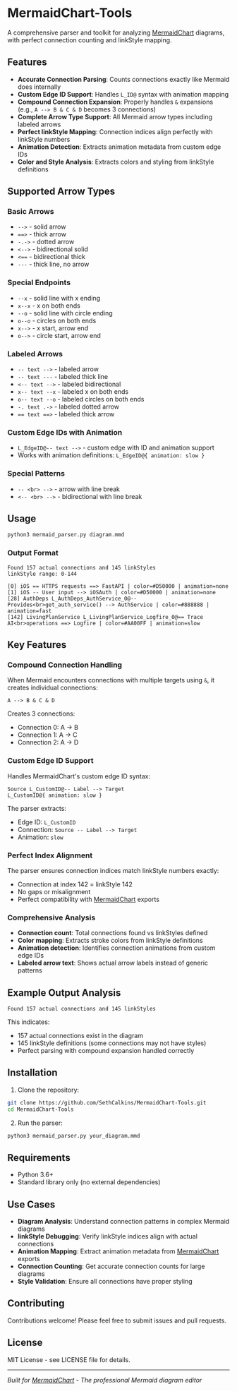 # MermaidChart-Tools

A comprehensive parser and toolkit for analyzing [MermaidChart](https://www.mermaidchart.com/) diagrams, with perfect connection counting and linkStyle mapping.

## Features

- **Accurate Connection Parsing**: Counts connections exactly like Mermaid does internally
- **Custom Edge ID Support**: Handles `L_ID@` syntax with animation mapping
- **Compound Connection Expansion**: Properly handles `&` expansions (e.g., `A --> B & C & D` becomes 3 connections)
- **Complete Arrow Type Support**: All Mermaid arrow types including labeled arrows
- **Perfect linkStyle Mapping**: Connection indices align perfectly with linkStyle numbers
- **Animation Detection**: Extracts animation metadata from custom edge IDs
- **Color and Style Analysis**: Extracts colors and styling from linkStyle definitions

## Supported Arrow Types

### Basic Arrows
- `-->` - solid arrow
- `==>` - thick arrow
- `-.->` - dotted arrow
- `<-->` - bidirectional solid
- `<==` - bidirectional thick
- `---` - thick line, no arrow

### Special Endpoints  
- `--x` - solid line with x ending
- `x--x` - x on both ends
- `--o` - solid line with circle ending
- `o--o` - circles on both ends
- `x-->` - x start, arrow end
- `o-->` - circle start, arrow end

### Labeled Arrows
- `-- text -->` - labeled arrow
- `-- text ---` - labeled thick line
- `<-- text -->` - labeled bidirectional
- `x-- text --x` - labeled x on both ends
- `o-- text --o` - labeled circles on both ends
- `-. text .->` - labeled dotted arrow
- `== text ==>` - labeled thick arrow

### Custom Edge IDs with Animation
- `L_EdgeID@-- text -->` - custom edge with ID and animation support
- Works with animation definitions: `L_EdgeID@{ animation: slow }`

### Special Patterns
- `-- <br> -->` - arrow with line break
- `<-- <br> -->` - bidirectional with line break

## Usage

```bash
python3 mermaid_parser.py diagram.mmd
```

### Output Format

```
Found 157 actual connections and 145 linkStyles
linkStyle range: 0-144

[0] iOS == HTTPS requests ==> FastAPI | color=#D50000 | animation=none
[1] iOS -- User input --> iOSAuth | color=#D50000 | animation=none
[28] AuthDeps L_AuthDeps_AuthService_0@-- Provides<br>get_auth_service() --> AuthService | color=#888888 | animation=fast
[142] LivingPlanService L_LivingPlanService_Logfire_0@== Trace AI<br>operations ==> Logfire | color=#AA00FF | animation=slow
```

## Key Features

### Compound Connection Handling
When Mermaid encounters connections with multiple targets using `&`, it creates individual connections:

```mermaid
A --> B & C & D
```
Creates 3 connections:
- Connection 0: A → B  
- Connection 1: A → C
- Connection 2: A → D

### Custom Edge ID Support
Handles MermaidChart's custom edge ID syntax:

```mermaid
Source L_CustomID@-- Label --> Target
L_CustomID@{ animation: slow }
```

The parser extracts:
- Edge ID: `L_CustomID`
- Connection: `Source -- Label --> Target`
- Animation: `slow`

### Perfect Index Alignment
The parser ensures connection indices match linkStyle numbers exactly:
- Connection at index 142 = linkStyle 142
- No gaps or misalignment
- Perfect compatibility with [MermaidChart](https://www.mermaidchart.com/) exports

### Comprehensive Analysis
- **Connection count**: Total connections found vs linkStyles defined
- **Color mapping**: Extracts stroke colors from linkStyle definitions  
- **Animation detection**: Identifies connection animations from custom edge IDs
- **Labeled arrow text**: Shows actual arrow labels instead of generic patterns

## Example Output Analysis

```
Found 157 actual connections and 145 linkStyles
```

This indicates:
- 157 actual connections exist in the diagram
- 145 linkStyle definitions (some connections may not have styles)
- Perfect parsing with compound expansion handled correctly

## Installation

1. Clone the repository:
```bash
git clone https://github.com/SethCalkins/MermaidChart-Tools.git
cd MermaidChart-Tools
```

2. Run the parser:
```bash
python3 mermaid_parser.py your_diagram.mmd
```

## Requirements

- Python 3.6+
- Standard library only (no external dependencies)

## Use Cases

- **Diagram Analysis**: Understand connection patterns in complex Mermaid diagrams
- **linkStyle Debugging**: Verify linkStyle indices align with actual connections
- **Animation Mapping**: Extract animation metadata from [MermaidChart](https://www.mermaidchart.com/) exports
- **Connection Counting**: Get accurate connection counts for large diagrams
- **Style Validation**: Ensure all connections have proper styling

## Contributing

Contributions welcome! Please feel free to submit issues and pull requests.

## License

MIT License - see LICENSE file for details.

---

*Built for [MermaidChart](https://www.mermaidchart.com/) - The professional Mermaid diagram editor*